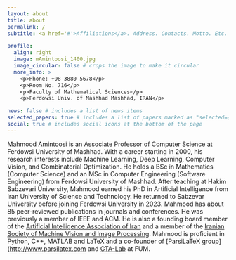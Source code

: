 ```yaml
---
layout: about
title: about
permalink: /
subtitle: <a href='#'>Affiliations</a>. Address. Contacts. Motto. Etc.

profile:
  align: right
  image: mAmintoosi_1400.jpg
  image_circular: false # crops the image to make it circular
  more_info: >
    <p>Phone: +98 3880 5678</p>
    <p>Room No. 716</p>
    <p>Faculty of Mathematical Sciences</p>
    <p>Ferdowsi Univ. of Mashhad Mashhad, IRAN</p>

news: false # includes a list of news items
selected_papers: true # includes a list of papers marked as "selected={true}"
social: true # includes social icons at the bottom of the page
---
```


Mahmood Amintoosi is an Associate Professor of Computer Science at Ferdowsi University of Mashhad. With a career starting in 2000, his research interests include Machine Learning, Deep Learning, Computer Vision, and Combinatorial Optimization. He holds a BSc in Mathematics (Computer Science) and an MSc in Computer Engineering (Software Engineering) from Ferdowsi University of Mashhad.
After teaching at Hakim Sabzevari University, Mahmood earned his PhD in Artificial Intelligence from Iran University of Science and Technology. He returned to Sabzevar University before joining Ferdowsi University in 2023. Mahmood has about 85 peer-reviewed publications in journals and conferences.  He was previously a member of IEEE and ACM. He is also a founding board member of the [Artificial Intelligence Association of Iran](http://www.iranAIAI.ir/) and a member of the [Iranian Society of Machine Vision and Image Processing](http://www.ismvip.ir/). Mahmood is proficient in Python, C++, MATLAB and LaTeX and a co-founder of [ParsiLaTeX group](http://www.parsilatex.com and [GTA-Lab](https://gta-lab.github.io/people/) at FUM.